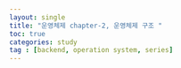 ```yaml
---
layout: single
title: "운영체제 chapter-2, 운영체제 구조 "
toc: true
categories: study
tag : [backend, operation system, series]
---
```


